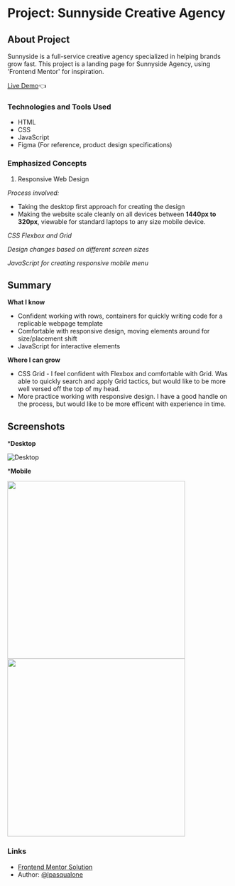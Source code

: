 
# Project: Sunnyside Creative Agency

## **About Project**

Sunnyside is a full-service creative agency specialized in helping brands grow fast. This project is a landing page for Sunnyside Agency, using 'Frontend Mentor' for inspiration.

[Live Demo](https://lpasqualone.github.io/sunnyside-agency-landing-page/)👈

### **Technologies and Tools Used**

* HTML
* CSS
* JavaScript
* Figma (For reference, product design specifications)

### **Emphasized Concepts**

1. Responsive Web Design

*Process involved:*
  - Taking the desktop first approach for creating the design
  - Making the website scale cleanly on all devices between **1440px to 320px**, viewable for standard laptops to any size mobile device.

*CSS Flexbox and Grid*

*Design changes based on different screen sizes*

*JavaScript for creating responsive mobile menu*
<br>

## **Summary**

**What I know**
* Confident working with rows, containers for quickly writing code for a replicable webpage template
* Comfortable with responsive design, moving elements around for size/placement shift
* JavaScript for interactive elements

**Where I can grow**
* CSS Grid - I feel confident with Flexbox and comfortable with Grid. Was able to quickly search and apply Grid tactics, but would like to be more well versed off the top of my head.
* More practice working with responsive design. I have a good handle on the process, but would like to be more efficent with experience in time.

## **Screenshots**

***Desktop**<br>

![Desktop](Sunnyside-Screenshot-Desktop.png)

***Mobile**

<p float="left">
  <img src="Sunnyside-Screenshot-MobileMenu.png" width="400"/>
  <img src="Sunnyside-Screenshot-Mobile.png" width="400"/>
</p>

 

### **Links**

- [Frontend Mentor Solution](https://www.frontendmentor.io/solutions/sunnyside-agency-landing-page-RjNeWXbeb)
- Author: [@lpasqualone](https://www.frontendmentor.io/profile/lpasqualone)
